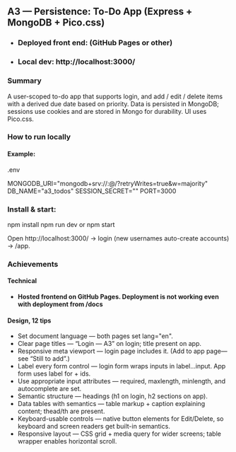 ## A3 — Persistence: To-Do App (Express + MongoDB + Pico.css)

- ### Deployed front end: (GitHub Pages or other)
- ### Local dev: http://localhost:3000/

### Summary

A user-scoped to-do app that supports login, and add / edit / delete items with a derived due date based on priority. Data is persisted in MongoDB; sessions use cookies and are stored in Mongo for durability. UI uses Pico.css.

### How to run locally

#### Example: 

.env

MONGODB_URI="mongodb+srv://<user>:<pass>@<host>/?retryWrites=true&w=majority"
DB_NAME="a3_todos"
SESSION_SECRET="<random-long-string>"
PORT=3000


### Install & start:

npm install
npm run dev or npm start


Open http://localhost:3000/ → login (new usernames auto-create accounts) → /app.


### Achievements

#### Technical

- **Hosted frontend on GitHub Pages. Deployment is not working even with deployment from /docs**

#### Design, 12 tips

- Set document language — both pages set lang="en". 
- Clear page titles — “Login — A3” on login; title present on app. 
- Responsive meta viewport — login page includes it. (Add to app page—see “Still to add”.) 
- Label every form control — login form wraps inputs in label…input. App form uses label for + ids. 
- Use appropriate input attributes — required, maxlength, minlength, and autocomplete are set. 
- Semantic structure — headings (h1 on login, h2 sections on app). 
- Data tables with semantics — table markup + caption explaining content; thead/th are present.
- Keyboard-usable controls — native button elements for Edit/Delete, so keyboard and screen readers get built-in semantics. 
- Responsive layout — CSS grid + media query for wider screens; table wrapper enables horizontal scroll.
